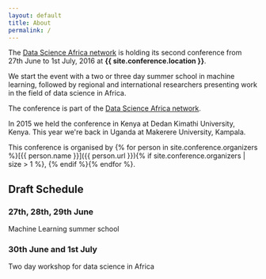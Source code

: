 ```yaml
---
layout: default
title: About
permalink: /
---
```


The <a href="http://www.datascienceafrica.org/">Data Science Africa network</a> is holding its second conference from 27th June to 1st July, 2016 at **{{ site.conference.location }}**.

We start the event with a two or three day summer school in machine learning, followed by regional and international researchers presenting work in the field of data science in Africa.

The conference is part of the <a href="http://www.datascienceafrica.org/">Data Science Africa network</a>.

In 2015 we held the conference in Kenya at Dedan Kimathi University, Kenya. This year we're back in Uganda at Makerere University, Kampala.

This conference is organised by {% for person in site.conference.organizers %}[{{ person.name }}]({{ person.url }}){% if site.conference.organizers | size > 1 %}, {% endif %}{% endfor %}.


## Draft Schedule

### 27th, 28th, 29th June

Machine Learning summer school

### 30th June and 1st July

Two day workshop for data science in Africa
